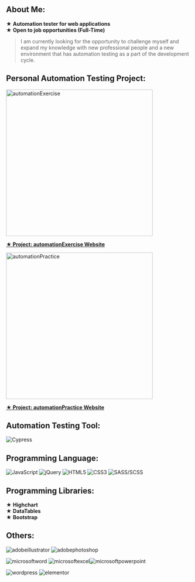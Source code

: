## About Me:
★ **Automation tester for web applications** <br>
★ **Open to job opportunities (Full-Time)** <br>
> I am currently looking for the opportunity to challenge myself and expand my knowledge with new professional people and a new environment that has automation testing as a part of the development cycle.

## Personal Automation Testing Project:
<img src="https://github.com/awika-varathon/automationexercise/assets/109526119/6d51d845-37b6-4351-9499-ec85ea2f1b12" alt="automationExercise" width="400"/>

[**★ Project: automationExercise Website**](https://github.com/awika-varathon/automationexercise)<br>

<img src="https://github.com/awika-varathon/automationpractice/assets/109526119/3338d760-37e5-4013-9b79-098f98c5abe8" alt="automationPractice" width="400"/>

[**★ Project: automationPractice Website**](https://github.com/awika-varathon/automationpractice)

## Automation Testing Tool:

![Cypress](https://img.shields.io/badge/Cypress-%2317202c.svg?style=for-the-badge&logo=cypress) 

## Programming Language:

![JavaScript](https://img.shields.io/badge/javascript-%2317202c.svg?style=for-the-badge&logo=javascript&logoColor=%23F7DF1E)
![jQuery](https://img.shields.io/badge/jquery-%2317202c.svg?style=for-the-badge&logo=jquery&logoColor=%230769AD)
![HTML5](https://img.shields.io/badge/html5-%23E44D26.svg?style=for-the-badge&logo=html5&logoColor=white)
![CSS3](https://img.shields.io/badge/css3-%230070BA.svg?style=for-the-badge&logo=css3&logoColor=white)
![SASS/SCSS](https://img.shields.io/badge/SASS/SCSS-%23CF649B.svg?style=for-the-badge&logo=SASS&logoColor=white)

## Programming Libraries:

★ **Highchart** <br>
★ **DataTables** <br>
★ **Bootstrap** <br>

## Others:
![adobeillustrator](https://img.shields.io/badge/adobe_illustrator-white.svg?style=for-the-badge&logo=adobeillustrator&logoColor=%23EB7309)
![adobephotoshop](https://img.shields.io/badge/adobe_photoshop-white.svg?style=for-the-badge&logo=adobephotoshop&logoColor=%23085AA0)

![microsoftword](https://img.shields.io/badge/microsoft_word-white.svg?style=for-the-badge&logo=microsoftword&logoColor=%232B579A)
![microsoftexcel](https://img.shields.io/badge/microsoft_excel-white.svg?style=for-the-badge&logo=microsoftexcel&logoColor=%23217346)![microsoftpowerpoint](https://img.shields.io/badge/microsoft_powerpoint-white.svg?style=for-the-badge&logo=microsoftpowerpoint&logoColor=%23B7472A)

![wordpress](https://img.shields.io/badge/wordpress-white.svg?style=for-the-badge&logo=wordpress&logoColor=%2321759B)
![elementor](https://img.shields.io/badge/elementor-white.svg?style=for-the-badge&logo=elementor&logoColor=%2392003B)


